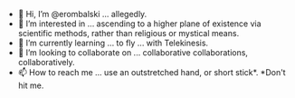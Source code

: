 - 👋 Hi, I’m @erombalski ... allegedly.
- 👀 I’m interested in ... ascending to a higher plane of existence via scientific methods, rather than religious or mystical means.
- 🌱 I’m currently learning ... to fly ... with Telekinesis.
- 💞️ I’m looking to collaborate on ... collaborative collaborations, collaboratively.
- 📫 How to reach me ... use an outstretched hand, or short stick*.  *Don't hit me.

<!---
erombalski/erombalski is a ✨ special ✨ repository because its `README.md` (this file) appears on your GitHub profile.
You can click the Preview link to take a look at your changes.
--->
